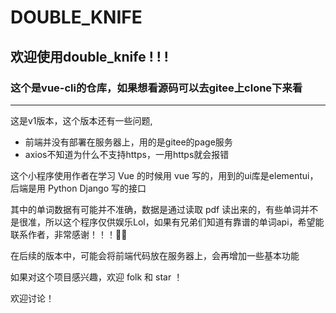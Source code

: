 # DOUBLE_KNIFE

## 欢迎使用double_knife ! ! !

### 这个是vue-cli的仓库，如果想看源码可以去gitee上clone下来看

----------------------------------------------------------------------------------------------------------------------------

这是v1版本，这个版本还有一些问题,

- 前端并没有部署在服务器上，用的是gitee的page服务
- axios不知道为什么不支持https，一用https就会报错

这个小程序使用作者在学习 Vue 的时候用 vue 写的，用到的ui库是elementui，后端是用 Python Django 写的接口

其中的单词数据有可能并不准确，数据是通过读取 pdf 读出来的，有些单词并不是很准，所以这个程序仅供娱乐Lol，如果有兄弟们知道有靠谱的单词api，希望能联系作者，非常感谢！！！🙏🙏

在后续的版本中，可能会将前端代码放在服务器上，会再增加一些基本功能

如果对这个项目感兴趣，欢迎 folk 和 star ！

欢迎讨论！